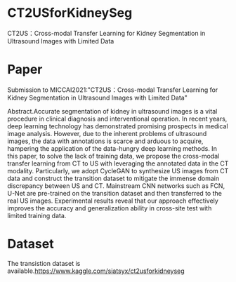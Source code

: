 # CT2USforKidneySeg
CT2US：Cross-modal Transfer Learning for Kidney Segmentation in Ultrasound Images with Limited Data

# Paper
Submission to MICCAI2021:"CT2US：Cross-modal Transfer Learning for Kidney Segmentation in Ultrasound Images with Limited Data"

Abstract.Accurate segmentation of kidney in ultrasound images is a vital procedure in clinical diagnosis and interventional operation. In recent years, deep learning technology has demonstrated promising prospects in medical image analysis. However, due to the inherent problems of ultrasound images, the data with annotations is scarce and arduous to acquire, hampering the application of the data-hungry deep learning methods. In this paper, to solve the lack of training data, we propose the cross-modal transfer learning from CT to US with leveraging the annotated data in the CT modality. Particularly, we adopt CycleGAN to synthesize US images from CT data and construct the transition dataset to mitigate the immense domain discrepancy between US and CT. Mainstream CNN networks such as FCN, U-Net are pre-trained on the transition dataset and then transferred to the real US images. Experimental results reveal that our approach effectively improves the accuracy and generalization ability in cross-site test with limited training data.

# Dataset
The transistion dataset is available.https://www.kaggle.com/siatsyx/ct2usforkidneyseg
